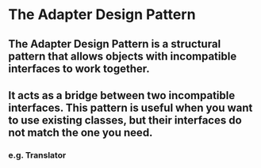 ﻿# The Adapter Design Pattern

## The Adapter Design Pattern is a structural pattern that allows objects with incompatible interfaces to work together.

## It acts as a bridge between two incompatible interfaces. This pattern is useful when you want to use existing classes, but their interfaces do not match the one you need.

### e.g. Translator
